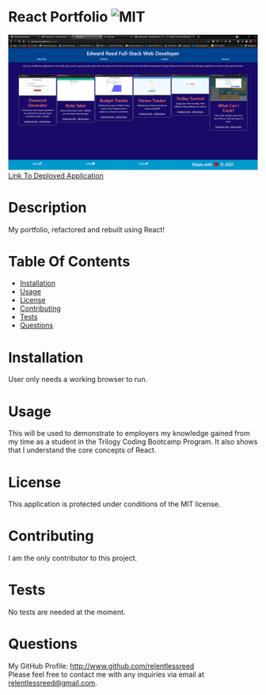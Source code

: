 # React Portfolio ![MIT](https://img.shields.io/badge/license-MIT-blue.svg)

![Screenshot](reactportfolioscreenshot.png)  
[Link To Deployed Application](https://relentlessreed.github.io/portfolio)

# Description

My portfolio, refactored and rebuilt using React!

# Table Of Contents

- [Installation](#installation)
- [Usage](#usage)
- [License](#license)
- [Contributing](#contributing)
- [Tests](#tests)
- [Questions](#questions)

# Installation

User only needs a working browser to run.

# Usage

This will be used to demonstrate to employers my knowledge gained from my time as a student in the Trilogy Coding Bootcamp Program. It also shows that I understand the core concepts of React.

# License

This application is protected under conditions of the MIT license.

# Contributing

I am the only contributor to this project.

# Tests

No tests are needed at the moment.

# Questions

My GitHub Profile: http://www.github.com/relentlessreed  
Please feel free to contact me with any inquiries via email at relentlessreed@gmail.com.
